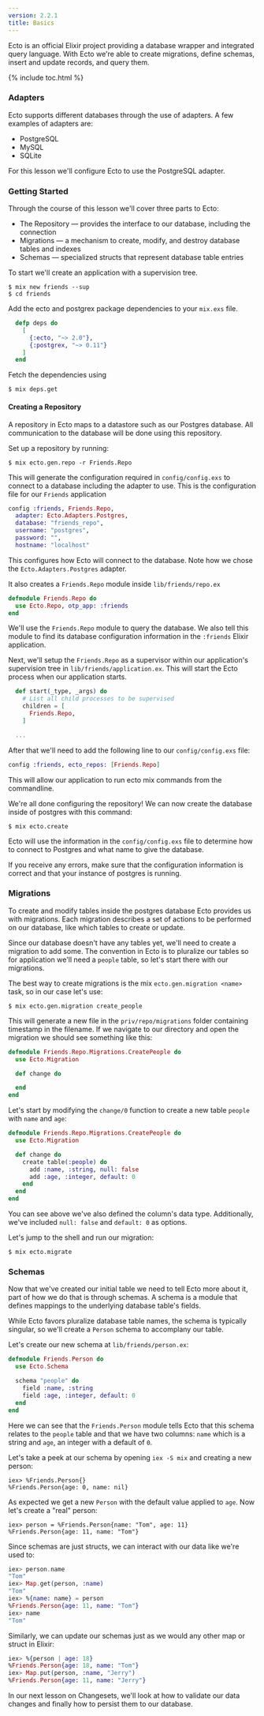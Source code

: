 ```yaml
---
version: 2.2.1
title: Basics
---
```


Ecto is an official Elixir project providing a database wrapper and integrated query language. With Ecto we're able to create migrations, define schemas, insert and update records, and query them.

{% include toc.html %}

### Adapters

Ecto supports different databases through the use of adapters. A few examples of adapters are:

* PostgreSQL
* MySQL
* SQLite

For this lesson we'll configure Ecto to use the PostgreSQL adapter.

### Getting Started

Through the course of this lesson we'll cover three parts to Ecto:

* The Repository — provides the interface to our database, including the connection
* Migrations — a mechanism to create, modify, and destroy database tables and indexes
* Schemas — specialized structs that represent database table entries

To start we'll create an application with a supervision tree.

```shell
$ mix new friends --sup
$ cd friends
```

Add the ecto and postgrex package dependencies to your `mix.exs` file.

```elixir
  defp deps do
    [
      {:ecto, "~> 2.0"},
      {:postgrex, "~> 0.11"}
    ]
  end
```

Fetch the dependencies using

```shell
$ mix deps.get
```

#### Creating a Repository

A repository in Ecto maps to a datastore such as our Postgres database.
All communication to the database will be done using this repository.

Set up a repository by running:

```shell
$ mix ecto.gen.repo -r Friends.Repo
```

This will generate the configuration required in `config/config.exs` to connect to a database including the adapter to use.
This is the configuration file for our `Friends` application

```elixir
config :friends, Friends.Repo,
  adapter: Ecto.Adapters.Postgres,
  database: "friends_repo",
  username: "postgres",
  password: "",
  hostname: "localhost"
```

This configures how Ecto will connect to the database.
Note how we chose the `Ecto.Adapters.Postgres` adapter.

It also creates a `Friends.Repo` module inside `lib/friends/repo.ex`

```elixir
defmodule Friends.Repo do
  use Ecto.Repo, otp_app: :friends
end
```

We'll use the `Friends.Repo` module to query the database. We also tell this module to find its database configuration information in the `:friends` Elixir application.

Next, we'll setup the `Friends.Repo` as a supervisor within our application's supervision tree in `lib/friends/application.ex`.
This will start the Ecto process when our application starts.

```elixir
  def start(_type, _args) do
    # List all child processes to be supervised
    children = [
      Friends.Repo,
    ]

  ...
```

After that we'll need to add the following line to our `config/config.exs` file:

```elixir
config :friends, ecto_repos: [Friends.Repo]
```

This will allow our application to run ecto mix commands from the commandline.

We're all done configuring the repository!
We can now create the database inside of postgres with this command:

```shell
$ mix ecto.create
```

Ecto will use the information in the `config/config.exs` file to determine how to connect to Postgres and what name to give the database.

If you receive any errors, make sure that the configuration information is correct and that your instance of postgres is running.

### Migrations

To create and modify tables inside the postgres database Ecto provides us with migrations.
Each migration describes a set of actions to be performed on our database, like which tables to create or update.

Since our database doesn't have any tables yet, we'll need to create a migration to add some.
The convention in Ecto is to pluralize our tables so for application we'll need a `people` table, so let's start there with our migrations.

The best way to create migrations is the mix `ecto.gen.migration <name>` task, so in our case let's use:

```shell
$ mix ecto.gen.migration create_people
```

This will generate a new file in the `priv/repo/migrations` folder containing timestamp in the filename.
If we navigate to our directory and open the migration we should see something like this:

```elixir
defmodule Friends.Repo.Migrations.CreatePeople do
  use Ecto.Migration

  def change do

  end
end
```

Let's start by modifying the `change/0` function to create a new table `people` with `name` and `age`:

```elixir
defmodule Friends.Repo.Migrations.CreatePeople do
  use Ecto.Migration

  def change do
    create table(:people) do
      add :name, :string, null: false
      add :age, :integer, default: 0
    end
  end
end
```

You can see above we've also defined the column's data type.
Additionally, we've included `null: false` and `default: 0` as options.

Let's jump to the shell and run our migration:

```shell
$ mix ecto.migrate
```

### Schemas

Now that we've created our initial table we need to tell Ecto more about it, part of how we do that is through schemas.
A schema is a module that defines mappings to the underlying database table's fields.

While Ecto favors pluralize database table names, the schema is typically singular, so we'll create a `Person` schema to accomplany our table.

Let's create our new schema at `lib/friends/person.ex`:

```elixir
defmodule Friends.Person do
  use Ecto.Schema

  schema "people" do
    field :name, :string
    field :age, :integer, default: 0
  end
end
```

Here we can see that the `Friends.Person` module tells Ecto that this schema relates to the `people` table and that we have two columns: `name` which is a string and `age`, an integer with a default of `0`.

Let's take a peek at our schema by opening `iex -S mix` and creating a new person:

```shell
iex> %Friends.Person{}
%Friends.Person{age: 0, name: nil}
```

As expected we get a new `Person` with the default value applied to `age`.
Now let's create a "real" person:

```shell
iex> person = %Friends.Person{name: "Tom", age: 11}
%Friends.Person{age: 11, name: "Tom"}
```

Since schemas are just structs, we can interact with our data like we're used to:

```elixir
iex> person.name
"Tom"
iex> Map.get(person, :name)
"Tom"
iex> %{name: name} = person
%Friends.Person{age: 11, name: "Tom"}
iex> name
"Tom"
```

Similarly, we can update our schemas just as we would any other map or struct in Elixir:

```elixir
iex> %{person | age: 18}
%Friends.Person{age: 18, name: "Tom"}
iex> Map.put(person, :name, "Jerry")
%Friends.Person{age: 11, name: "Jerry"}
```

In our next lesson on Changesets, we'll look at how to validate our data changes and finally how to persist them to
our database.
